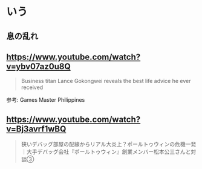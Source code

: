 # いう

## 息の乱れ

## https://www.youtube.com/watch?v=ybv07az0u8Q

> Business titan Lance Gokongwei reveals the best life advice he ever received

参考: Games Master Philippines

## https://www.youtube.com/watch?v=Bj3avrf1wBQ

> 狭いデバッグ部屋の配線からリアル大炎上？ポールトゥウィンの危機一発｜大手デバッグ会社『ポールトゥウィン』創業メンバー松本公三さんと対談③
